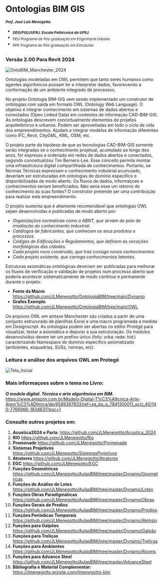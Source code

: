 # Ontologias BIM GIS
<sub> **_Prof. José Luis Menegotto._**</sub> 
+ <sub> **_DEG/POLI/UFRJ. Escola Politécnica da UFRJ._**</sub>
+ <sub> _PEU Programa de Pós-graduação em Engenharia Urbana_</sub>
+ <sub> _PPE Programa de Pós-graduação em Estruturas_</sub>
## 

### **Versão 2.00 Para Revit 2024**

![OntoBIM_Manchester_2024](https://github.com/JLMenegotto/OntologiaBIM/assets/9437020/c43e6b33-1fc6-4a3e-b439-8111af74a6d7)

Ontologias modeladas em OWL permitem que tanto seres humanos como agentes algorítmicos possam ler e interpretar dados, favorecendo a conformação de um ambiente integrado de processos. 

No projeto Ontologia BIM-GIS vem sendo implementado um construtor de ontologias com saida em formato OWL (Ontology Web Language). O objetivo é integrar conhecimento em sistemas de dados abertos e conectados (Open Linked Data) em contextos de informação CAD-BIM-GIS. As ontologias descrevem conceitualmente elementos de projetos arquitetônicos e urbanos. Podem ser aproveitadas em todo o ciclo de vida dos empreendimentos. Ajudam a integrar modelos de informação diferentes como IFC, Revit, CityGML, KML, OSM, etc.

O projeto parte da hipótese de que as tecnologias CAD-BIM-GIS somente serão integradas se o conhecimento projetual, acumulado ao longo dos anos, for expresso e ordenado em redes de dados abertos e conectados, segundo conceitualizou Tim Berners-Lee. Esse conceito permite montar uma infraestrutura digital compartilhada de conhecimentos. Portanto, se Normas Técnicas expressam o conhecimento industrial acumulado, deveriam ser estruturadas em ontologias de domínio específico e disponibilizadas de modo aberto. Os fluxos de dados, informaçoes e conhecimentos seriam beneficiados. Não seria esse um retorno do conhecimento às suas fontes? O construtor pretende ser uma contribuição para realizar este empreendimento.

O projeto sustenta que é altamente recomendável que ontologias OWL sejam desenvolvidas e publicadas de modo aberto por:

* _Organizações normativas como a ABNT, que sirvam de polo de irradiação do conhecimento industrial._
* _Catálogos de fabricantes, que conhecem os seus produtos e processos._
* _Códigos de Edificações e Regulamentos, que definem as vocações morfológicas das cidades._
* _Cada projeto novo construído, que traz consigo novos conhecimentos._
* _Cada projeto existente, que carrega conhecimentos latentes._

Estruturas axiomáticas ontológicas deveriam ser publicadas para melhorar os fluxos de verificação e validação de projetos num processo aberto que poderia acontecer sistematicamente de modo contínuo e permanente durante o projeto. 

+ **Fonte da Macro**  https://github.com/JLMenegotto/OntologiaBIM/tree/main/Dynamo
+ **Grafos Exemplo**  https://github.com/JLMenegotto/OntologiaBIM/tree/main/OWL 

Os arquivos OWL em sintaxe Manchester são criados a partir de uma conjunto estrururado de planilhas Excel e uma macro programada a medida em Designscript. As ontologias podem ser abertas no editor Protégé para visualizar, testar a axiomática e depurar a sua estruturação. Os módulos desenvolvidos devem ter um prefixo único (fofu: urba: rede: hid:) caracterizando Namespace do domínio específico axiomatizado (ambientes, esquadrias, SUSs, normas, etc).

### **Leitura e análise dos arquivos OWL em Protegé**

![Tela_Inicial](https://user-images.githubusercontent.com/9437020/226172682-0c1a09aa-7069-428d-a8b8-fe8abb9ea39c.PNG)

### Mais informaçoes sobre o tema no Livro: 
**_O modelo digital. Técnica e arte algorítmica em BIM._** 
https://www.amazon.com.br/Modelo-Digital-T%C3%A9cnica-Arte-Algor%C3%ADtmica/dp/6589367833/ref=zg_bs_g_7841300011_sccl_40/140-7766966-1834631?psc=1

### Consulte outros projetos em:

   1. **Acustica2024 e Parla:**         https://github.com/JLMenegotto/Acustica_2024
   2. **RIO**                           https://github.com/JLMenegotto/Rio
   3. **Promenade**                     https://github.com/JLMenegotto/Promenade
   4. **Sistemas Projetivos**           https://github.com/JLMenegotto/SistemasProjetivos
   5. **Atratores**                     https://github.com/JLMenegotto/Atratores
   6. **EGC**                           https://github.com/JLMenegotto/EGC
   7. **Funções Geométricas**           https://github.com/JLMenegotto/AulasBIM/tree/master/Dynamo/Geometricas
   8. **Funções de Análise de Lotes**   https://github.com/JLMenegotto/AulasBIM/tree/master/Dynamo/Lotes
   9. **Funções Obras Paradigmáticas**  https://github.com/JLMenegotto/AulasBIM/tree/master/Dynamo/Obras
  10. **Funções Gerais de Predios**     https://github.com/JLMenegotto/AulasBIM/tree/master/Dynamo/Predios
  11. **Funções Periódicas Temporais**  https://github.com/JLMenegotto/AulasBIM/tree/master/Dynamo/Relógio
  12. **Funções para Galpões**          https://github.com/JLMenegotto/AulasBIM/tree/master/Dynamo/Galpão
  13. **Funções para Treliças**         https://github.com/JLMenegotto/AulasBIM/tree/master/Dynamo/Treliças
  14. **Funções para Ambientes**        https://github.com/JLMenegotto/AulasBIM/tree/master/Dynamo/Rooms
  15. **Funções para Advance Steel**    https://github.com/JLMenegotto/AulasBIM/tree/master/AdvanceSteel   
  16. **Bibliografia e Material Complementar:** https://jlmenegotto.wixsite.com/jlmenegotto-bim

